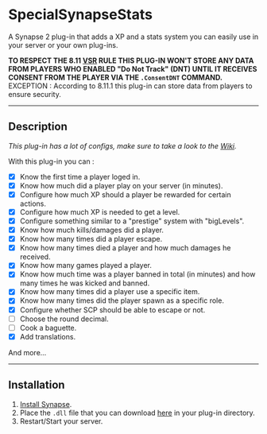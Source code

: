 # SpecialSynapseStats
A Synapse 2 plug-in that adds a XP and a stats system you can easily use in your server or your own plug-ins.

**TO RESPECT THE 8.11 [VSR](https://scpslgame.com/Verified_server_rules.pdf) RULE THIS PLUG-IN WON'T STORE ANY DATA FROM PLAYERS WHO ENABLED "Do Not Track" (DNT) UNTIL IT RECEIVES CONSENT FROM THE PLAYER VIA THE `.ConsentDNT` COMMAND.**
EXCEPTION : According to 8.11.1 this plug-in can store data from players to ensure security.

***

## Description
_This plug-in has a lot of configs, make sure to take a look to the [Wiki](https://github.com/Fondation-Azarus/SpecialSynapseStats/wiki)._

With this plug-in you can :
- [x] Know the first time a player loged in.
- [x] Know how much did a player play on your server (in minutes).
- [x] Configure how much XP should a player be rewarded for certain actions.
- [x] Configure how much XP is needed to get a level.
- [x] Configure something similar to a "prestige" system with "bigLevels".
- [x] Know how much kills/damages did a player.
- [x] Know how many times did a player escape.
- [x] Know how many times died a player and how much damages he received.
- [x] Know how many games played a player.
- [x] Know how much time was a player banned in total (in minutes) and how many times he was kicked and banned.
- [x] Know how many times did a player use a specific item.
- [x] Know how many times did the player spawn as a specific role.
- [x] Configure whether SCP should be able to escape or not.
- [ ] Choose the round decimal.
- [ ] Cook a baguette.
- [x] Add translations.

And more...

***

## Installation
1. [Install Synapse](https://docs.synapsesl.xyz/setup/setup).
2. Place the `.dll` file that you can download [here](https://github.com/Fondation-Azarus/SpecialSynapseStats/releases/tag/v1.0.1) in your plug-in directory.
3. Restart/Start your server.
